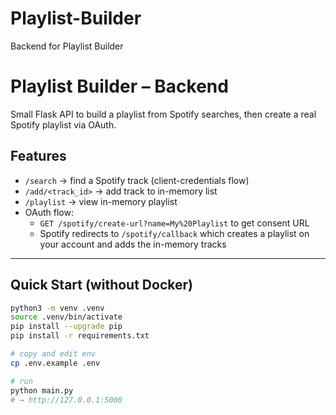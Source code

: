 # Playlist-Builder
Backend for Playlist Builder
# Playlist Builder – Backend

Small Flask API to build a playlist from Spotify searches, then create a real Spotify playlist via OAuth.

## Features
- `/search` → find a Spotify track (client-credentials flow)
- `/add/<track_id>` → add track to in-memory list
- `/playlist` → view in-memory playlist
- OAuth flow:
  - `GET /spotify/create-url?name=My%20Playlist` to get consent URL
  - Spotify redirects to `/spotify/callback` which creates a playlist on your account and adds the in-memory tracks

---

## Quick Start (without Docker)
```bash
python3 -m venv .venv
source .venv/bin/activate
pip install --upgrade pip
pip install -r requirements.txt

# copy and edit env
cp .env.example .env

# run
python main.py
# → http://127.0.0.1:5000
